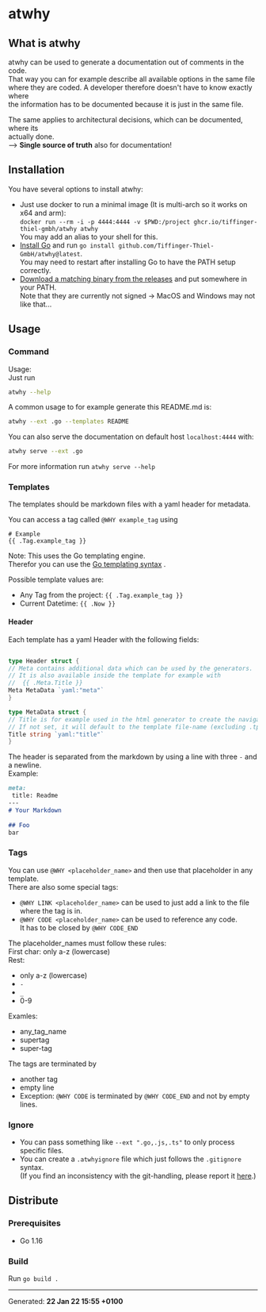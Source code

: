 # atwhy

## What is atwhy

atwhy can be used to generate a documentation out of comments in the code.  
That way you can for example describe all available options in the same file  
where they are coded. A developer therefore doesn't have to know exactly where  
the information has to be documented because it is just in the same file.

The same applies to architectural decisions, which can be documented, where its  
actually done.  
--> __Single source of truth__ also for documentation!

## Installation

You have several options to install atwhy:
* Just use docker to run a minimal image (It is multi-arch so it works on x64 and arm):  
  `docker run --rm -i -p 4444:4444 -v $PWD:/project ghcr.io/tiffinger-thiel-gmbh/atwhy atwhy`  
  You may add an alias to your shell for this.
* [Install Go](https://go.dev/dl/) and run `go install github.com/Tiffinger-Thiel-GmbH/atwhy@latest`.  
  You may need to restart after installing Go to have the PATH setup correctly.
* [Download a matching binary from the releases](https://github.com/Tiffinger-Thiel-GmbH/atwhy/releases)
  and put somewhere in your PATH.  
  Note that they are currently not signed -> MacOS and Windows may not like that...

## Usage

### Command

Usage:  
Just run  
```bash  
atwhy --help  
```  
A common usage to for example generate this README.md is:  
```bash  
atwhy --ext .go --templates README  
```

You can also serve the documentation on default host `localhost:4444` with:

```bash  
atwhy serve --ext .go  
```  

For more information run `atwhy serve --help`

### Templates

The templates should be markdown files with a yaml header for metadata.

You can access a tag called `@WHY example_tag` using

 ```text  
 # Example  
 {{ .Tag.example_tag }}  
 ```  

Note: This uses the Go templating engine.  
Therefor you can use
the [Go templating syntax](https://learn.hashicorp.com/tutorials/nomad/go-template-syntax?in=nomad/templates)
.

Possible template values are:

* Any Tag from the project: `{{ .Tag.example_tag }}`
* Current Datetime: `{{ .Now }}`

#### Header

Each template has a yaml Header with the following fields:

```go

type Header struct {
// Meta contains additional data which can be used by the generators.
// It is also available inside the template for example with
//  {{ .Meta.Title }}
Meta MetaData `yaml:"meta"`
}

type MetaData struct {
// Title is for example used in the html generator to create the navigation buttons.
// If not set, it will default to the template file-name (excluding .tpl.md)
Title string `yaml:"title"`
}
```
  
The header is separated from the markdown by using a line with three `-` and a newline.  
Example:  
```md  
meta:  
 title: Readme  
---  
# Your Markdown  
  
## Foo  
bar  
```

### Tags

You can use `@WHY <placeholder_name>` and then use that placeholder in any template.  
There are also some special tags:  
* `@WHY LINK <placeholder_name>` can be used to just add a link to the file where the tag is in.  
* `@WHY CODE <placeholder_name>` can be used to reference any code.  
  It has to be closed by `@WHY CODE_END`

The placeholder_names must follow these rules:  
First char: only a-z (lowercase)  
Rest:  
 * only a-z (lowercase)  
 * `-`  
 * `_`  
 * 0-9  
  
Examles:  
 * any_tag_name  
 * supertag  
 * super-tag

The tags are terminated by

* another tag
* empty line
* Exception: `@WHY CODE` is terminated by `@WHY CODE_END` and not by empty lines.

### Ignore

* You can pass something like `--ext ".go,.js,.ts"` to only process specific files.
* You can create a `.atwhyignore` file which just follows the `.gitignore` syntax.  
  (If you find an inconsistency with the git-handling, please report it 
  [here](https://github.com/aligator/NoGo/issues).)

## Distribute

### Prerequisites

* Go 1.16

### Build

Run `go build .`  

---
Generated: __22 Jan 22 15:55 +0100__